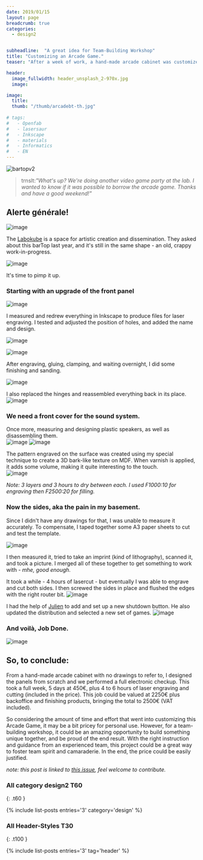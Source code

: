 ```yaml
---
date: 2019/01/15
layout: page
breadcrumb: true
categories:
  - design2


subheadline:  "A great idea for Team-Building Workshop"
title: "Customizing an Arcade Game."
teaser: "After a week of work, a hand-made arcade cabinet was customized with a full electronic checkup."

header: 
  image_fullwidth: header_unsplash_2-970x.jpg
  image: 

image:
  title: 
  thumb: "/thumb/arcadebt-th.jpg"
 
# tags:
#   - Openfab
#   - lasersaur
#   - Inkscape
#   - materials
#   - Informatics
#   - EN
---
```


![bartopv2](https://user-images.githubusercontent.com/12049360/51187850-01e2f180-18dd-11e9-9f76-1d9df48cb3f6.gif)
> trnslt:_"What's up? We're doing another video game party at the lab. I wanted to know if it was possible to borrow the arcade game. Thanks and have a good weekend!"_

## Alerte générale! 
![image](https://user-images.githubusercontent.com/12049360/51194272-02828480-18eb-11e9-86dd-c8326ed798b2.png)

The [Labokube](https://www.labokube.xyz/) is a space for artistic creation and dissemination.
They asked about this barTop last year, and it's still in the same shape - an old, crappy work-in-progress.  

![image](https://user-images.githubusercontent.com/12049360/50767774-6ae3bd00-127e-11e9-8915-d829ec443019.png)

It's time to pimp it up.

### Starting with an upgrade of the front panel
![image](https://user-images.githubusercontent.com/12049360/50767845-b5653980-127e-11e9-908c-cbbd2bd3a593.png)

I measured and redrew everything in Inkscape to produce files for laser engraving. I tested and adjusted the position of holes, and added the name and design. 

![image](https://user-images.githubusercontent.com/12049360/50791291-b7042100-12c1-11e9-9c07-abc6c30ef8bd.png)

![image](https://user-images.githubusercontent.com/12049360/50791350-db5ffd80-12c1-11e9-90db-4ebd764b9c29.png)

After engraving, gluing, clamping, and waiting overnight, I did some finishing and sanding.

![image](https://user-images.githubusercontent.com/12049360/50826559-40583980-133c-11e9-83de-5d26bb6a1dfa.png)

I also replaced the hinges and reassembled everything back in its place. 
![image](https://user-images.githubusercontent.com/12049360/50849292-dc9f3200-1376-11e9-9e05-db47f9d26ed2.png)

### We need a front cover for the sound system.
Once more, measuring and designing plastic speakers, as well as disassembling them.   
![image](https://user-images.githubusercontent.com/12049360/50968078-54d23880-14da-11e9-9230-595138c83b40.png)
![image](https://user-images.githubusercontent.com/12049360/51033834-f45bfd80-15a4-11e9-97b1-71e6deb348fa.png)

The pattern engraved on the surface was created using my special technique to create a 3D bark-like texture on MDF. When varnish is applied, it adds some volume, making it quite interesting to the touch.  
![image](https://user-images.githubusercontent.com/12049360/51033924-4735b500-15a5-11e9-806d-58dfe93efc0a.png)

*Note: 3 layers and 3 hours to dry between each. I used F1000:10 for engraving then F2500:20 for filling.*

### Now the sides, aka the pain in my basement.
Since I didn't have any drawings for that, I was unable to measure it accurately. To compensate, I taped together some A3 paper sheets to cut and test the template.

![image](https://user-images.githubusercontent.com/12049360/50895638-ed978400-1406-11e9-9bd8-3b6680a6d9b6.png)

I then measured it, tried to take an imprint (kind of lithography), scanned it, and took a picture. I merged all of these together to get something to work with - _mhe, good enough._

It took a while - 4 hours of lasercut - but eventually I was able to engrave and cut both sides. I then screwed the sides in place and flushed the edges with the right router bit.
![image](https://user-images.githubusercontent.com/12049360/51190846-6903a480-18e3-11e9-8b1b-64b9f67a54ab.png)

I had the help of [Julien](https://github.com/Jorgininho) to add and set up a new shutdown button. He also updated the distribution and selected a new set of games. 
![image](https://user-images.githubusercontent.com/12049360/51034563-73523580-15a7-11e9-9235-bcd3a7aef771.png)


### And voilà, Job Done.
![image](https://user-images.githubusercontent.com/12049360/51034601-92e95e00-15a7-11e9-8bc8-ab67590f67e8.png)


So, to conclude:  
---
From a hand-made arcade cabinet with no drawings to refer to, I designed the panels from scratch and we performed a full electronic checkup. 
This took a full week, 5 days at 450€, plus 4 to 6 hours of laser engraving and cutting (included in the price). 
This job could be valued at 2250€ plus backoffice and finishing products, bringing the total to 2500€ (VAT included).

So considering the amount of time and effort that went into customizing this Arcade Game, it may be a bit pricey for personal use. However, for a team-building workshop, it could be an amazing opportunity to build something unique together, and be proud of the end result. With the right instruction and guidance from an experienced team, this project could be a great way to foster team spirit and camaraderie. In the end, the price could be easily justified.

*note: this post is linked to [this issue](https://github.com/openfab-lab/toolsDocs/issues/17), feel welcome to contribute.*





### All category design2 T60
{: .t60 }

{% include list-posts entries='3' category='design' %}
<!-- {% include list-posts tag='header' %} -->

### All Header-Styles T30
{: .t100 }

{% include list-posts entries='3' tag='header' %}